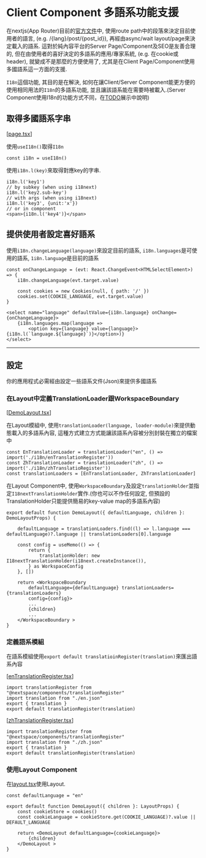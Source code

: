 # Client Component 多語系功能支援

在nextjs(App Router)目前的[官方文件](https://nextjs.org/docs/app/building-your-application/routing/internationalization)中, 使用route path中的段落來決定目前使用者的語言, (e.g. /{lang}/post/{post_id}), 再經由async/wait layout/page來決定載入的語系.
這對於純內容平台的Server Page/Component及SEO是友善合理的, 但在由使用者的喜好決定的多語系的應用/專家系統, (e.g. 在cookie或header), 就變成不是那麼的方便使用了, 尤其是在Client Page/Component使用多國語系這一方面的支援.

`I18n`這個功能, 其目的是在解決, 如何在讓Client/Server Component能更方便的使用相同用法的`I18n`的多語系功能, 並且讓該語系能在需要時被載入.(Server Component使用I18n的功能方式不同，在[TODO]()展示中說明) 

## 取得多國語系字串
[[page.tsx](https://github.com/dennischen/nextspace-demo/blob/master/src/app/demo/language/page.tsx)]

使用`useI18n()`取得`I18n`
```tsx
const i18n = useI18n()
```

使用`i18n.l(key)`來取得對應key的字串.
```tsx
i18n.l('key1')
// by subkey (when using i18next)
i18n.l('key2.sub-key')
// with args (when using i18next)
i18n.l('key3', {unit:'x'})
// or in component
<span>{i18n.l('key4')}</span>
```

## 提供使用者設定喜好語系
使用`i18n.changeLanguage(language)`來設定目前的語系, `i18n.languages`是可使用的語系, `1i8n.language`是目前的語系
```tsx
const onChangeLanguage = (evt: React.ChangeEvent<HTMLSelectElement>) => {
    i18n.changeLanguage(evt.target.value)

    const cookies = new Cookies(null, { path: '/' })
    cookies.set(COOKIE_LANGUAGE, evt.target.value)
}

<select name="language" defaultValue={i18n.language} onChange={onChangeLanguage}>
    {i18n.languages.map(language => 
        <option key={language} value={language}>{i18n.l(`language.${language}`)}</option>)}
</select>
```
---

## 設定
你的應用程式必需經由設定一些語系文件(Json)來提供多國語系

### 在Layout中定義TranslationLoader跟WorkspaceBoundary
[[DemoLayout.tsx](https://github.com/dennischen/nextspace-demo/blob/master/src/app/demo/DemoLayout.tsx)]

在Layout模組中, 使用`translationLoader(language, loader-module)`來提供動態載入的多語系內容, 這種方式建立方式能讓該語系內容被分別封裝在獨立的檔案中
```tsx
const EnTranslationLoader = translationLoader("en", () => import('./i18n/enTranslationRegister'))
const ZhTranslationLoader = translationLoader("zh", () => import('./i18n/zhTranslatioRegister'))
const translationLoaders = [EnTranslationLoader, ZhTranslationLoader]
```

在Layout Component中, 使用`WorkspaceBoundary`及設定`translationHolder`並指定`I18nextTranslationHolder`實作.(你也可以不作任何設定, 但預設的TranslationHolder只能提供簡易的key-value map的多語系內容)
```tsx
export default function DemoLayout({ defaultLanguage, children }: DemoLayoutProps) {

    defaultLanguage = translationLoaders.find((l) => l.language === defaultLanguage)?.language || translationLoaders[0].language

    const config = useMemo(() => {
        return {
            translationHolder: new I18nextTranslationHolder(i18next.createInstance()),
        } as WorkspaceConfig
    }, [])    

    return <WorkspaceBoundary
        defaultLanguage={defaultLanguage} translationLoaders={translationLoaders}
        config={config}>
        ...
        {children}
        ...
    </WorkspaceBoundary >
}
```

### 定義語系模組
在語系模組使用`export default translatioinRegister(translation)`來匯出語系內容

[[enTranslationRegister.tsx](https://github.com/dennischen/nextspace-demo/blob/master/src/app/demo/i18n/enTranslationRegister.tsx)]
```tsx
import translationRegister from "@nextspace/components/translationRegister"
import translation from "./en.json"
export { translation }
export default translationRegister(translation)
```
[[zhTranslationRegister.tsx](https://github.com/dennischen/nextspace-demo/blob/master/src/app/demo/i18n/zhTranslationRegister.tsx)]
```tsx
import translationRegister from "@nextspace/components/translationRegister"
import translation from "./zh.json"
export { translation }
export default translationRegister(translation)
```

### 使用Layout Component
在[layout.tsx](https://github.com/dennischen/nextspace-demo/blob/master/src/app/demo/layout.tsx)使用Layout.
```tsx
const defaultLanguage = "en"

export default function DemoLayout({ children }: LayoutProps) {
    const cookieStore = cookies()
    const cookieLanguage = cookieStore.get(COOKIE_LANGUAGE)?.value || DEFAULT_LANGUAGE

    return <DemoLayout defaultLanguage={cookieLanguage}>
        {children}
    </DemoLayout >
}
```